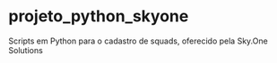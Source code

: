 # projeto_python_skyone
Scripts em Python para o cadastro de squads, oferecido pela Sky.One Solutions
